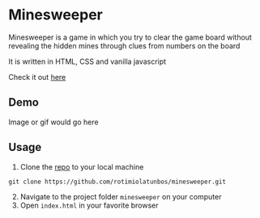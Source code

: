 # Minesweeper

Minesweeper is a game in which you try to clear the game board without revealing the hidden mines through clues from numbers on the board

It is written in HTML, CSS and vanilla javascript

Check it out [here](https://rotimiolatunbos.github.io/minesweeper/)


## Demo

Image or gif would go here

## Usage

1. Clone the [repo](https://github.com/rotimiolatunbos/minesweeper.git) to your local machine

```
git clone https://github.com/rotimiolatunbos/minesweeper.git
```
2. Navigate to the project folder `minesweeper` on your computer
3. Open `index.html` in your favorite browser

